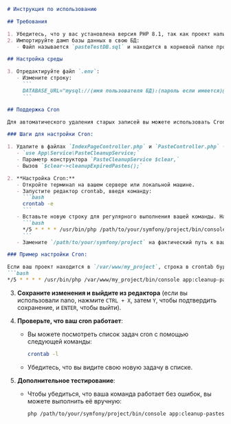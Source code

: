 ```markdown
# Инструкция по использованию

## Требования

1. Убедитесь, что у вас установлена версия PHP 8.1, так как проект написан на Symfony 6.4.
2. Импортируйте дамп базы данных в свою БД:
   - Файл называется `pasteTestDB.sql` и находится в корневой папке проекта.

## Настройка среды

3. Отредактируйте файл `.env`:
   - Измените строку:
     ```
     DATABASE_URL="mysql://(имя пользователя БД):(пароль если имеется)@(адрес сервера или локальный 127.0.0.1:3306)/pasteTestDB?serverVersion=(версия вашей базы данных)"
     ```

## Поддержка Cron

Для автоматического удаления старых записей вы можете использовать Cron, вместо вызова сервиса очистки в контроллере при загрузке страницы. 

### Шаги для настройки Cron:

1. Удалите в файлах `IndexPageController.php` и `PasteController.php` (путь: `/src/Controller/`) следующие строки:
   - `use App\Service\PasteCleanupService;`
   - Параметр конструктора `PasteCleanupService $clear,`
   - Вызов `$clear->cleanupExpiredPastes();`

2. **Настройка Cron:**
   - Откройте терминал на вашем сервере или локальной машине.
   - Запустите редактор crontab, введя команду:
     ```bash
     crontab -e
     ```
   - Вставьте новую строку для регулярного выполнения вашей команды. Например, чтобы запускать команду `app:cleanup-pastes` каждые 5 минут, добавьте следующую строку:
     ```bash
     */5 * * * * /usr/bin/php /path/to/your/symfony/project/bin/console app:cleanup-pastes >> /path/to/your/symfony/project/var/log/cleanup.log 2>&1
     ```
   - Замените `/path/to/your/symfony/project` на фактический путь к вашему проекту Symfony. `>> /path/to/your/symfony/project/var/log/cleanup.log 2>&1` записывает стандартный вывод и ошибки в файл лога `cleanup.log`, что полезно для диагностики в случае возникновения проблем.

### Пример настройки Cron:

Если ваш проект находится в `/var/www/my_project`, строка в crontab будет выглядеть следующим образом:
```bash
*/5 * * * * /usr/bin/php /var/www/my_project/bin/console app:cleanup-pastes >> /var/www/my_project/var/log/cleanup.log 2>&1
```

3. **Сохраните изменения и выйдите из редактора** (если вы использовали nano, нажмите `CTRL + X`, затем `Y`, чтобы подтвердить сохранение, и `ENTER`, чтобы выйти).

4. **Проверьте, что ваш cron работает**:
   - Вы можете посмотреть список задач cron с помощью следующей команды:
     ```bash
     crontab -l
     ```
   - Убедитесь, что вы видите свою новую задачу в списке.

5. **Дополнительное тестирование**:
   - Чтобы убедиться, что ваша команда работает без ошибок, вы можете выполнить её вручную:
     ```bash
     php /path/to/your/symfony/project/bin/console app:cleanup-pastes
     ```
